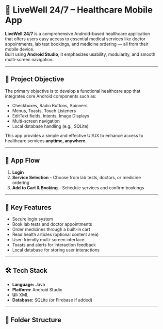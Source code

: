 # 💊 LiveWell 24/7 – Healthcare Mobile App

**LiveWell 24/7** is a comprehensive Android-based healthcare application that offers users easy access to essential medical services like doctor appointments, lab test bookings, and medicine ordering — all from their mobile device.  
Built using **Android Studio**, it emphasizes usability, modularity, and smooth multi-screen navigation.

---

## 🎯 Project Objective

The primary objective is to develop a functional healthcare app that integrates core Android components such as:

- Checkboxes, Radio Buttons, Spinners
- Menus, Toasts, Touch Listeners
- EditText fields, Intents, Image Displays
- Multi-screen navigation
- Local database handling (e.g., SQLite)

This app provides a simple and effective UI/UX to enhance access to healthcare services **anytime, anywhere**.

---

## 🔄 App Flow

1. **Login**  
2. **Service Selection** – Choose from lab tests, doctors, or medicine ordering  
3. **Add to Cart & Booking** – Schedule services and confirm bookings  

---

## 📱 Key Features

- Secure login system
- Book lab tests and doctor appointments
- Order medicines through a built-in cart
- Read health articles (optional content area)
- User-friendly multi-screen interface
- Toasts and alerts for interaction feedback
- Local database for storing user interactions

---

## 🛠️ Tech Stack

- **Language:** Java  
- **Platform:** Android Studio  
- **UI:** XML  
- **Database:** SQLite (or Firebase if added)

---

## 🧩 Folder Structure

